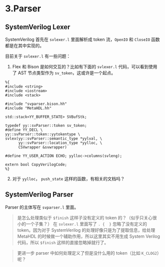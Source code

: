# 3.Parser

## SystemVerilog Lexer

SystemVerilog 首先在 `svlexer.l` 里面解析成 token 流，`OpenIO` 和 `CloseIO` 函数都是在其中实现的。

目前关于 `svlexer.l` 有一些问题：
1. Flex 和 Bison 是如何交互的？比如有下面的 `svlexer.l` 代码，可以看到使用了 AST 节点类型作为 `sv_token`，这或许是一个起点。
```
%{
#include <string>
#include <iostream>
#include <stack>

#include "svparser.bison.hh"
#include "MetaHDL.hh"

std::stack<YY_BUFFER_STATE> SVBufStk;

typedef yy::svParser::token sv_token;
#define YY_DECL \
yy::svParser::token::yytokentype \
svlex(yy::svParser::semantic_type *yylval, \
      yy::svParser::location_type *yylloc, \
      CSVwrapper &svwrapper)

#define YY_USER_ACTION ECHO; yylloc->columns(svleng);

extern bool CopyVerilogCode;
%}
```
2. 对于 `yylloc`， `push_state` 这样的函数，有相关的文档吗？

## SystemVerilog Parser

Parser 的主体写在 `svparser.l` 里面。

> 是怎么处理类似于 `$finish` 这样子没有定义的 token 的？（似乎只关心很小的一个子集？）
在 `svlexer.l` 里面写了 `. {  }` 忽略了没有定义的 token。因为对于 SystemVerilog 的处理好像只是为了提取信息，给处理 MetaHDL 的时候做一个辅助作用，所以这里其实不用生成 System Verilog 代码，所以 `$finish` 这样的直接忽略掉就行了。

> 更进一步 parser 中如何处理定义了但是没什么用的 token（比如 `K_CLOG2`）呢？

